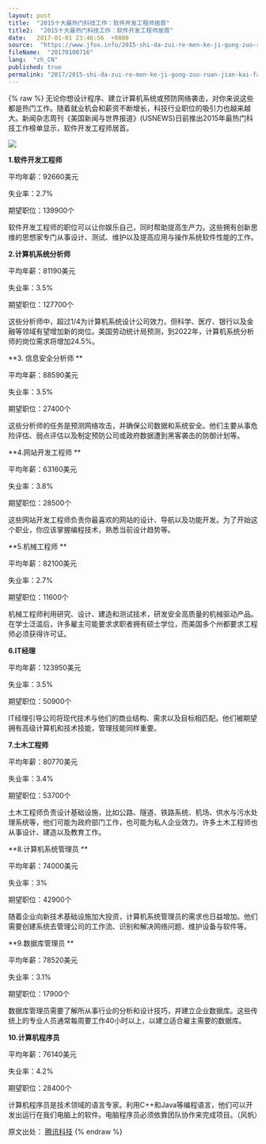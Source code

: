 ```yaml
---
layout: post
title:  "2015十大最热门科技工作：软件开发工程师居首"
title2:  "2015十大最热门科技工作：软件开发工程师居首"
date:   2017-01-01 23:46:56  +0800
source:  "https://www.jfox.info/2015-shi-da-zui-re-men-ke-ji-gong-zuo-ruan-jian-kai-fa-gong-cheng-shi-ji-shou.html"
fileName:  "20170100716"
lang:  "zh_CN"
published: true
permalink: "2017/2015-shi-da-zui-re-men-ke-ji-gong-zuo-ruan-jian-kai-fa-gong-cheng-shi-ji-shou.html"
---
```

{% raw %}
无论你想设计程序、建立计算机系统或预防网络袭击，对你来说这些都是热门工作。随着就业机会和薪资不断增长，科技行业职位的吸引力也越来越大。新闻杂志周刊《美国新闻与世界报道》(USNEWS)日前推出2015年最热门科技工作榜单显示，软件开发工程师居首。

![](/wp-content/uploads/2015/03/005WTVurjw1eo93xode07j30hs0bvdgf.jpg)

**1.软件开发工程师**

平均年薪：92660美元

失业率：2.7%

期望职位：139900个

软件开发工程师的职位可以让你娱乐自己，同时帮助提高生产力。这些拥有创新思维的思想家专门从事设计、测试、维护以及提高应用与操作系统软件性能的工作。

**2.计算机系统分析师**

平均年薪：81190美元

失业率：3.5%

期望职位：127700个

这些分析师中，超过1/4为计算机系统设计公司效力，但科学、医疗、银行以及金融等领域有望增加新的岗位。美国劳动统计局预测，到2022年，计算机系统分析师的岗位需求将增加24.5%。

**3. 信息安全分析师 **

平均年薪：88590美元

失业率：3.5%

期望职位：27400个

这些分析师的任务是预测网络攻击，并确保公司数据和系统安全。他们主要从事危险评估、弱点评估以及制定预防公司或政府数据遭到黑客袭击的防御计划等。

**4.网站开发工程师 **

平均年薪：63160美元

失业率：3.8%

期望职位：28500个

这些网站开发工程师负责你最喜欢的网站的设计、导航以及功能开发。为了开始这个职业，你应该掌握编程技术，熟悉当前设计趋势等。

**5.机械工程师 **

平均年薪：82100美元

失业率：2.7%

期望职位：11600个

机械工程师利用研究、设计、建造和测试技术，研发安全高质量的机械驱动产品。在学士泛滥后，许多雇主可能要求求职者拥有硕士学位，而美国多个州都要求工程师必须获得许可证。

**6.IT经理**

平均年薪：123950美元

失业率：3.5%

期望职位：50900个

IT经理引导公司将现代技术与他们的商业结构、需求以及目标相匹配。他们被期望拥有高级计算机和技术技能，管理技能同样重要。

**7.土木工程师**

平均年薪：80770美元

失业率：3.4%

期望职位：53700个

土木工程师负责设计基础设施，比如公路、隧道、铁路系统、机场、供水与污水处理系统等，他们可能为政府部门工作，也可能为私人企业效力。许多土木工程师也从事设计、建造以及教育工作。

**8.计算机系统管理员 **

平均年薪：74000美元

失业率：3%

期望职位：42900个

随着企业向新技术基础设施加大投资，计算机系统管理员的需求也日益增加。他们需要创建系统去管理公司的工作流、识别和解决网络问题、维护设备与软件等。

**9.数据库管理员 **

平均年薪：78520美元

失业率：3.1%

期望职位：17900个

数据库管理员需要了解所从事行业的分析和设计技巧，并建立企业数据库。这些传统上的专业人员通常每周要工作40小时以上，以建立适合雇主需要的数据库。

**10.计算机程序员**

平均年薪：76140美元

失业率：4.2%

期望职位：28400个

计算机程序员是技术领域的语言专家。利用C++和Java等编程语言，他们可以开发出运行在我们电脑上的软件。电脑程序员必须依靠团队协作来完成项目。（风帆）

原文出处： [腾讯科技](/url.php?_src=&amp;isencode=1&amp;content=dGltZT0xNDI1Mzg5NTA3NDE0JnVybD1odHRwJTNBJTJGJTJGdGVjaC5xcS5jb20lMkZhJTJGMjAxNTAxMTQlMkYwMTUwODAuaHRt)
{% endraw %}
